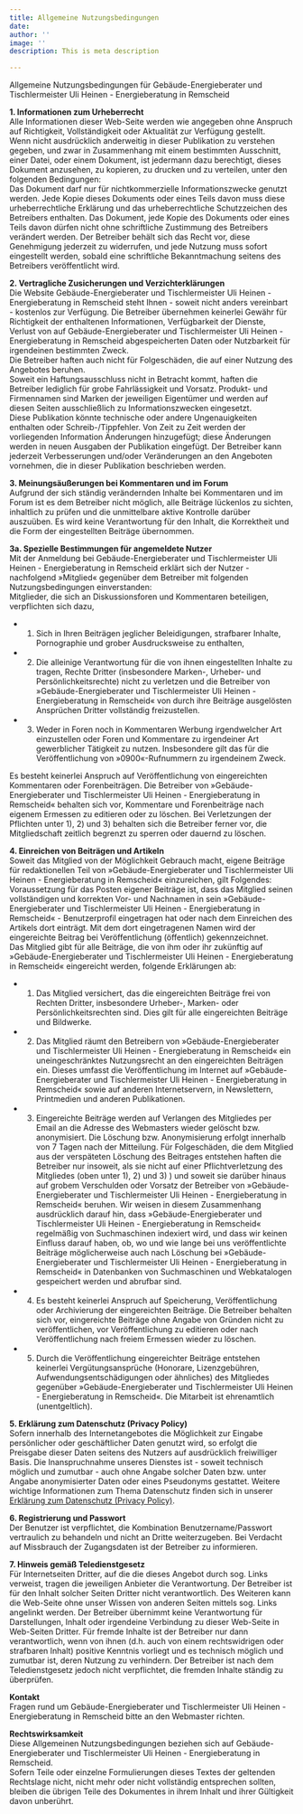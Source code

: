 ```yaml
---
title: Allgemeine Nutzungsbedingungen
date: 
author: ''
image: ''
description: This is meta description

---
```

Allgemeine Nutzungsbedingungen für Gebäude-Energieberater und Tischlermeister Uli Heinen - Energieberatung in Remscheid

**1. Informationen zum Urheberrecht**  
Alle Informationen dieser Web-Seite werden wie angegeben ohne Anspruch auf Richtigkeit, Vollständigkeit oder Aktualität zur Verfügung gestellt.  
Wenn nicht ausdrücklich anderweitig in dieser Publikation zu verstehen gegeben, und zwar in Zusammenhang mit einem bestimmten Ausschnitt, einer Datei, oder einem Dokument, ist jedermann dazu berechtigt, dieses Dokument anzusehen, zu kopieren, zu drucken und zu verteilen, unter den folgenden Bedingungen:  
Das Dokument darf nur für nichtkommerzielle Informationszwecke genutzt werden. Jede Kopie dieses Dokuments oder eines Teils davon muss diese urheberrechtliche Erklärung und das urheberrechtliche Schutzzeichen des Betreibers enthalten. Das Dokument, jede Kopie des Dokuments oder eines Teils davon dürfen nicht ohne schriftliche Zustimmung des Betreibers verändert werden. Der Betreiber behält sich das Recht vor, diese Genehmigung jederzeit zu widerrufen, und jede Nutzung muss sofort eingestellt werden, sobald eine schriftliche Bekanntmachung seitens des Betreibers veröffentlicht wird.

**2. Vertragliche Zusicherungen und Verzichterklärungen**  
Die Website Gebäude-Energieberater und Tischlermeister Uli Heinen - Energieberatung in Remscheid steht Ihnen - soweit nicht anders vereinbart - kostenlos zur Verfügung. Die Betreiber übernehmen keinerlei Gewähr für Richtigkeit der enthaltenen Informationen, Verfügbarkeit der Dienste, Verlust von auf Gebäude-Energieberater und Tischlermeister Uli Heinen - Energieberatung in Remscheid abgespeicherten Daten oder Nutzbarkeit für irgendeinen bestimmten Zweck.  
Die Betreiber haften auch nicht für Folgeschäden, die auf einer Nutzung des Angebotes beruhen.  
Soweit ein Haftungsausschluss nicht in Betracht kommt, haften die Betreiber lediglich für grobe Fahrlässigkeit und Vorsatz. Produkt- und Firmennamen sind Marken der jeweiligen Eigentümer und werden auf diesen Seiten ausschließlich zu Informationszwecken eingesetzt.  
Diese Publikation könnte technische oder andere Ungenauigkeiten enthalten oder Schreib-/Tippfehler. Von Zeit zu Zeit werden der vorliegenden Information Änderungen hinzugefügt; diese Änderungen werden in neuen Ausgaben der Publikation eingefügt. Der Betreiber kann jederzeit Verbesserungen und/oder Veränderungen an den Angeboten vornehmen, die in dieser Publikation beschrieben werden.

**3. Meinungsäußerungen bei Kommentaren und im Forum**  
Aufgrund der sich ständig verändernden Inhalte bei Kommentaren und im Forum ist es dem Betreiber nicht möglich, alle Beiträge lückenlos zu sichten, inhaltlich zu prüfen und die unmittelbare aktive Kontrolle darüber auszuüben. Es wird keine Verantwortung für den Inhalt, die Korrektheit und die Form der eingestellten Beiträge übernommen.

**3a. Spezielle Bestimmungen für angemeldete Nutzer**  
Mit der Anmeldung bei Gebäude-Energieberater und Tischlermeister Uli Heinen - Energieberatung in Remscheid erklärt sich der Nutzer - nachfolgend »Mitglied« gegenüber dem Betreiber mit folgenden Nutzungsbedingungen einverstanden:  
Mitglieder, die sich an Diskussionsforen und Kommentaren beteiligen, verpflichten sich dazu,

* 1. Sich in Ihren Beiträgen jeglicher Beleidigungen, strafbarer Inhalte, Pornographie und grober Ausdrucksweise zu enthalten,
* 2. Die alleinige Verantwortung für die von ihnen eingestellten Inhalte zu tragen, Rechte Dritter (insbesondere Marken-, Urheber- und Persönlichkeitsrechte) nicht zu verletzen und die Betreiber von »Gebäude-Energieberater und Tischlermeister Uli Heinen - Energieberatung in Remscheid« von durch ihre Beiträge ausgelösten Ansprüchen Dritter vollständig freizustellen.
* 3. Weder in Foren noch in Kommentaren Werbung irgendwelcher Art einzustellen oder Foren und Kommentare zu irgendeiner Art gewerblicher Tätigkeit zu nutzen. Insbesondere gilt das für die Veröffentlichung von »0900«-Rufnummern zu irgendeinem Zweck.

Es besteht keinerlei Anspruch auf Veröffentlichung von eingereichten Kommentaren oder Forenbeiträgen. Die Betreiber von »Gebäude-Energieberater und Tischlermeister Uli Heinen - Energieberatung in Remscheid« behalten sich vor, Kommentare und Forenbeiträge nach eigenem Ermessen zu editieren oder zu löschen. Bei Verletzungen der Pflichten unter 1), 2) und 3) behalten sich die Betreiber ferner vor, die Mitgliedschaft zeitlich begrenzt zu sperren oder dauernd zu löschen.

**4. Einreichen von Beiträgen und Artikeln**  
Soweit das Mitglied von der Möglichkeit Gebrauch macht, eigene Beiträge für redaktionellen Teil von »Gebäude-Energieberater und Tischlermeister Uli Heinen - Energieberatung in Remscheid« einzureichen, gilt Folgendes:  
Voraussetzung für das Posten eigener Beiträge ist, dass das Mitglied seinen vollständigen und korrekten Vor- und Nachnamen in sein »Gebäude-Energieberater und Tischlermeister Uli Heinen - Energieberatung in Remscheid« - Benutzerprofil eingetragen hat oder nach dem Einreichen des Artikels dort einträgt. Mit dem dort eingetragenen Namen wird der eingereichte Beitrag bei Veröffentlichung (öffentlich) gekennzeichnet.  
Das Mitglied gibt für alle Beiträge, die von ihm oder ihr zukünftig auf »Gebäude-Energieberater und Tischlermeister Uli Heinen - Energieberatung in Remscheid« eingereicht werden, folgende Erklärungen ab:

* 1. Das Mitglied versichert, das die eingereichten Beiträge frei von Rechten Dritter, insbesondere Urheber-, Marken- oder Persönlichkeitsrechten sind. Dies gilt für alle eingereichten Beiträge und Bildwerke.
* 2. Das Mitglied räumt den Betreibern von »Gebäude-Energieberater und Tischlermeister Uli Heinen - Energieberatung in Remscheid« ein uneingeschränktes Nutzungsrecht an den eingereichten Beiträgen ein. Dieses umfasst die Veröffentlichung im Internet auf »Gebäude-Energieberater und Tischlermeister Uli Heinen - Energieberatung in Remscheid« sowie auf anderen Internetservern, in Newslettern, Printmedien und anderen Publikationen.
* 3. Eingereichte Beiträge werden auf Verlangen des Mitgliedes per Email an die Adresse des Webmasters wieder gelöscht bzw. anonymisiert. Die Löschung bzw. Anonymisierung erfolgt innerhalb von 7 Tagen nach der Mitteilung. Für Folgeschäden, die dem Mitglied aus der verspäteten Löschung des Beitrages entstehen haften die Betreiber nur insoweit, als sie nicht auf einer Pflichtverletzung des Mitgliedes (oben unter 1), 2) und 3) ) und soweit sie darüber hinaus auf grobem Verschulden oder Vorsatz der Betreiber von »Gebäude-Energieberater und Tischlermeister Uli Heinen - Energieberatung in Remscheid« beruhen. Wir weisen in diesem Zusammenhang ausdrücklich darauf hin, dass »Gebäude-Energieberater und Tischlermeister Uli Heinen - Energieberatung in Remscheid« regelmäßig von Suchmaschinen indexiert wird, und dass wir keinen Einfluss darauf haben, ob, wo und wie lange bei uns veröffentlichte Beiträge möglicherweise auch nach Löschung bei »Gebäude-Energieberater und Tischlermeister Uli Heinen - Energieberatung in Remscheid« in Datenbanken von Suchmaschinen und Webkatalogen gespeichert werden und abrufbar sind.
* 4. Es besteht keinerlei Anspruch auf Speicherung, Veröffentlichung oder Archivierung der eingereichten Beiträge. Die Betreiber behalten sich vor, eingereichte Beiträge ohne Angabe von Gründen nicht zu veröffentlichen, vor Veröffentlichung zu editieren oder nach Veröffentlichung nach freiem Ermessen wieder zu löschen.
* 5. Durch die Veröffentlichung eingereichter Beiträge entstehen keinerlei Vergütungsansprüche (Honorare, Lizenzgebühren, Aufwendungsentschädigungen oder ähnliches) des Mitgliedes gegenüber »Gebäude-Energieberater und Tischlermeister Uli Heinen - Energieberatung in Remscheid«. Die Mitarbeit ist ehrenamtlich (unentgeltlich).

**5. Erklärung zum Datenschutz (Privacy Policy)**  
Sofern innerhalb des Internetangebotes die Möglichkeit zur Eingabe persönlicher oder geschäftlicher Daten genutzt wird, so erfolgt die Preisgabe dieser Daten seitens des Nutzers auf ausdrücklich freiwilliger Basis. Die Inanspruchnahme unseres Dienstes ist - soweit technisch möglich und zumutbar - auch ohne Angabe solcher Daten bzw. unter Angabe anonymisierter Daten oder eines Pseudonyms gestattet. Weitere wichtige Informationen zum Thema Datenschutz finden sich in unserer [Erklärung zum Datenschutz (Privacy Policy)](http://energieberatung-heinen.de/impressum?view=datenschutz).

**6. Registrierung und Passwort**  
Der Benutzer ist verpflichtet, die Kombination Benutzername/Passwort vertraulich zu behandeln und nicht an Dritte weiterzugeben. Bei Verdacht auf Missbrauch der Zugangsdaten ist der Betreiber zu informieren.

**7. Hinweis gemäß Teledienstgesetz**  
Für Internetseiten Dritter, auf die die dieses Angebot durch sog. Links verweist, tragen die jeweiligen Anbieter die Verantwortung. Der Betreiber ist für den Inhalt solcher Seiten Dritter nicht verantwortlich. Des Weiteren kann die Web-Seite ohne unser Wissen von anderen Seiten mittels sog. Links angelinkt werden. Der Betreiber übernimmt keine Verantwortung für Darstellungen, Inhalt oder irgendeine Verbindung zu dieser Web-Seite in Web-Seiten Dritter. Für fremde Inhalte ist der Betreiber nur dann verantwortlich, wenn von ihnen (d.h. auch von einem rechtswidrigen oder strafbaren Inhalt) positive Kenntnis vorliegt und es technisch möglich und zumutbar ist, deren Nutzung zu verhindern. Der Betreiber ist nach dem Teledienstgesetz jedoch nicht verpflichtet, die fremden Inhalte ständig zu überprüfen.

**Kontakt**  
Fragen rund um Gebäude-Energieberater und Tischlermeister Uli Heinen - Energieberatung in Remscheid bitte an den Webmaster richten.

**Rechtswirksamkeit**  
Diese Allgemeinen Nutzungsbedingungen beziehen sich auf Gebäude-Energieberater und Tischlermeister Uli Heinen - Energieberatung in Remscheid.  
Sofern Teile oder einzelne Formulierungen dieses Textes der geltenden Rechtslage nicht, nicht mehr oder nicht vollständig entsprechen sollten, bleiben die übrigen Teile des Dokumentes in ihrem Inhalt und ihrer Gültigkeit davon unberührt.